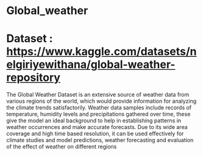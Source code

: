 # Global_weather
# Dataset : https://www.kaggle.com/datasets/nelgiriyewithana/global-weather-repository 

The Global Weather Dataset is an extensive source of weather data from various regions of the world, which would provide information for analyzing the climate trends satisfactorily. Weather data samples include records of temperature, humidity levels and precipitations gathered over time, these give the model an ideal background to help in establishing patterns in weather occurrences and make accurate forecasts. Due to its wide area coverage and high time based resolution, it can be used effectively for climate studies and model predictions, weather forecasting and evaluation of the effect of weather on different regions 
